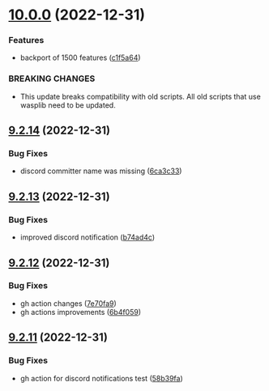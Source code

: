 # [10.0.0](https://github.com/Torwent/WaspLib/compare/v9.2.14...v10.0.0) (2022-12-31)


### Features

* backport of 1500 features ([c1f5a64](https://github.com/Torwent/WaspLib/commit/c1f5a645b2aaf664a5ee420a3a53c03e33bc3953))


### BREAKING CHANGES

* This update breaks compatibility with old scripts. All old scripts that use wasplib need to be updated.



## [9.2.14](https://github.com/Torwent/WaspLib/compare/v9.2.13...v9.2.14) (2022-12-31)


### Bug Fixes

* discord committer name was missing ([6ca3c33](https://github.com/Torwent/WaspLib/commit/6ca3c33ef961c78d09f574c7e1e72db0d54c65f5))



## [9.2.13](https://github.com/Torwent/WaspLib/compare/v9.2.12...v9.2.13) (2022-12-31)


### Bug Fixes

* improved discord notification ([b74ad4c](https://github.com/Torwent/WaspLib/commit/b74ad4ca78b46eb3c2d3853ce125699d85e87fdb))



## [9.2.12](https://github.com/Torwent/WaspLib/compare/v9.2.11...v9.2.12) (2022-12-31)


### Bug Fixes

* gh action changes ([7e70fa9](https://github.com/Torwent/WaspLib/commit/7e70fa90598ad3871adf1b7f9e2c56785c4851a5))
* gh actions improvements ([6b4f059](https://github.com/Torwent/WaspLib/commit/6b4f059b223794b3d397adb4aeca7e581d40d5d0))



## [9.2.11](https://github.com/Torwent/WaspLib/compare/v9.2.10...v9.2.11) (2022-12-31)


### Bug Fixes

* gh action for discord notifications test ([58b39fa](https://github.com/Torwent/WaspLib/commit/58b39fa1c3747292a9713bbe174cea41bc4f4af8))



